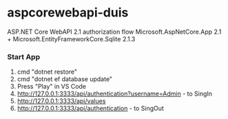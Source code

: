 # aspcorewebapi-duis
ASP.NET Core WebAPI 2.1 authorization flow
Microsoft.AspNetCore.App 2.1 + Microsoft.EntityFrameworkCore.Sqlite 2.1.3
### Start App
1) cmd "dotnet restore"
2) cmd "dotnet ef database update"
3) Press "Play" in VS Code
4) http://127.0.0.1:3333/api/authentication?username=Admin - to SingIn
5) http://127.0.0.1:3333/api/values
6) http://127.0.0.1:3333/api/authentication - to SingOut
